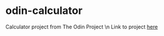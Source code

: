 # odin-calculator
Calculator project from The Odin Project \n
Link to project [here](https://a1exanderz.github.io/odin-calculator/)
